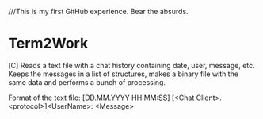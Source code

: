 ///This is my first GitHub experience. Bear the absurds.
# Term2Work
[C] Reads a text file with a chat history containing date, user, message, etc. Keeps the messages in a list of structures, makes a binary file with the same data and performs a bunch of processing.

Format of the text file:
[DD.MM.YYYY HH:MM:SS] [\<Chat Client\>.\<protocol\>]\<UserName\>: \<Message\>

